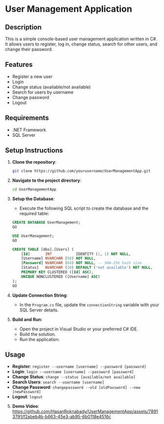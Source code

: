 # User Management Application

## Description
This is a simple console-based user management application written in C#. It allows users to register, log in, change status, search for other users, and change their password.


## Features
- Register a new user
- Login
- Change status (available/not available)
- Search for users by username
- Change password
- Logout

## Requirements
- .NET Framework
- SQL Server

## Setup Instructions

1. **Clone the repository**:
    ```sh
    git clone https://github.com/yourusername/UserManagementApp.git
    ```

2. **Navigate to the project directory**:
    ```sh
    cd UserManagementApp
    ```

3. **Setup the Database**:
    - Execute the following SQL script to create the database and the required table:

    ```sql
    CREATE DATABASE UserManagement;
    GO

    USE UserManagement;
    GO

    CREATE TABLE [dbo].[Users] (
        [Id]       INT           IDENTITY (1, 1) NOT NULL,
        [Username] NVARCHAR (50) NOT NULL,
        [Password] NVARCHAR (64) NOT NULL, -- SHA-256 hash size
        [Status]   NVARCHAR (20) DEFAULT ('not available') NOT NULL,
        PRIMARY KEY CLUSTERED ([Id] ASC),
        UNIQUE NONCLUSTERED ([Username] ASC)
    );
    GO
    ```

4. **Update Connection String**:
    - In the `Program.cs` file, update the `connectionString` variable with your SQL Server details.

5. **Build and Run**:
    - Open the project in Visual Studio or your preferred C# IDE.
    - Build the solution.
    - Run the application.

## Usage
- **Register**: `register --username [username] --password [password]`
- **Login**: `login --username [username] --password [password]`
- **Change Status**: `change --status [available/not available]`
- **Search Users**: `search --username [username]`
- **Change Password**: `changepassword --old [oldPassword] --new [newPassword]`
- **Logout**: `logout`

5. **Demo Video**:
https://github.com/HasanRoknabady/UserManagementApp/assets/78913791/f2abeb4b-b663-45e3-ab95-6b0118e4516c


   


